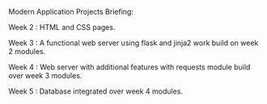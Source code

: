 Modern Application Projects Briefing:

Week 2 : HTML and CSS pages.

Week 3 : A functional web server using flask and jinja2 work build on week 2 modules.

Week 4 : Web server with additional features with requests module build over week 3 modules.

Week 5 : Database integrated over week 4 modules.
